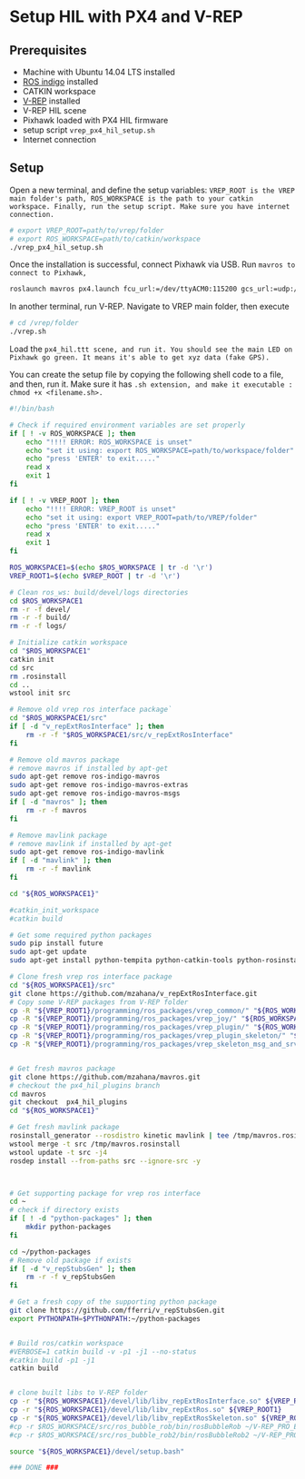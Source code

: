 # Setup HIL with PX4 and V-REP

## Prerequisites

* Machine with Ubuntu 14.04 LTS installed
* [ROS indigo](http://wiki.ros.org/indigo/Installation/Ubuntu) installed
* CATKIN workspace
* [V-REP](http://www.coppeliarobotics.com/downloads.html) installed
* V-REP HIL scene
* Pixhawk loaded with PX4 HIL firmware
* setup script `vrep_px4_hil_setup.sh`
* Internet connection

## Setup

Open a new terminal, and define the setup variables: `VREP_ROOT is the VREP main folder's path, ROS_WORKSPACE is the path to your catkin workspace. Finally, run the setup script. Make sure you have internet connection.`

```sh
# export VREP_ROOT=path/to/vrep/folder
# export ROS_WORKSPACE=path/to/catkin/workspace
./vrep_px4_hil_setup.sh
```

Once the installation is successful, connect Pixhawk via USB. Run `mavros to connect to Pixhawk,`

```sh
roslaunch mavros px4.launch fcu_url:=/dev/ttyACM0:115200 gcs_url:=udp://@192.168.1.135
```

In another terminal, run V-REP. Navigate to VREP main folder, then execute

```sh
# cd /vrep/folder
./vrep.sh
```

Load the `px4_hil.ttt scene, and run it. You should see the main LED on Pixhawk go green. It means it's able to get xyz data (fake GPS).`

You can create the setup file by copying the following shell code to a file, and then, run it. Make sure it has `.sh extension, and make it executable : chmod +x <filename.sh>.`

```bash
#!/bin/bash

# Check if required environment variables are set properly
if [ ! -v ROS_WORKSPACE ]; then
    echo "!!!! ERROR: ROS_WORKSPACE is unset"
    echo "set it using: export ROS_WORKSPACE=path/to/workspace/folder"
    echo "press 'ENTER' to exit....."
    read x
    exit 1
fi

if [ ! -v VREP_ROOT ]; then
    echo "!!!! ERROR: VREP_ROOT is unset"
    echo "set it using: export VREP_ROOT=path/to/VREP/folder"
    echo "press 'ENTER' to exit....."
    read x
    exit 1
fi

ROS_WORKSPACE1=$(echo $ROS_WORKSPACE | tr -d '\r')
VREP_ROOT1=$(echo $VREP_ROOT | tr -d '\r')

# Clean ros_ws: build/devel/logs directories
cd $ROS_WORKSPACE1
rm -r -f devel/
rm -r -f build/
rm -r -f logs/

# Initialize catkin workspace
cd "$ROS_WORKSPACE1"
catkin init
cd src
rm .rosinstall
cd ..
wstool init src

# Remove old vrep ros interface package`
cd "$ROS_WORKSPACE1/src"
if [ -d "v_repExtRosInterface" ]; then
    rm -r -f "$ROS_WORKSPACE1/src/v_repExtRosInterface"
fi

# Remove old mavros package
# remove mavros if installed by apt-get
sudo apt-get remove ros-indigo-mavros
sudo apt-get remove ros-indigo-mavros-extras
sudo apt-get remove ros-indigo-mavros-msgs
if [ -d "mavros" ]; then
    rm -r -f mavros
fi

# Remove mavlink package
# remove mavlink if installed by apt-get
sudo apt-get remove ros-indigo-mavlink
if [ -d "mavlink" ]; then
    rm -r -f mavlink
fi

cd "${ROS_WORKSPACE1}"

#catkin_init_workspace
#catkin build

# Get some required python packages
sudo pip install future
sudo apt-get update
sudo apt-get install python-tempita python-catkin-tools python-rosinstall-generator -y

# Clone fresh vrep ros interface package
cd "${ROS_WORKSPACE1}/src"
git clone https://github.com/mzahana/v_repExtRosInterface.git
# Copy some V-REP packages from V-REP folder
cp -R "${VREP_ROOT1}/programming/ros_packages/vrep_common/" "${ROS_WORKSPACE1}/src/"
cp -R "${VREP_ROOT1}/programming/ros_packages/vrep_joy/" "${ROS_WORKSPACE1}/src/"
cp -R "${VREP_ROOT1}/programming/ros_packages/vrep_plugin/" "${ROS_WORKSPACE1}/src/"
cp -R "${VREP_ROOT1}/programming/ros_packages/vrep_plugin_skeleton/" "${ROS_WORKSPACE1}/src/"
cp -R "${VREP_ROOT1}/programming/ros_packages/vrep_skeleton_msg_and_srv/" "${ROS_WORKSPACE1}/src/"


# Get fresh mavros package
git clone https://github.com/mzahana/mavros.git
# checkout the px4_hil_plugins branch
cd mavros
git checkout  px4_hil_plugins
cd "${ROS_WORKSPACE1}"

# Get fresh mavlink package
rosinstall_generator --rosdistro kinetic mavlink | tee /tmp/mavros.rosinstall
wstool merge -t src /tmp/mavros.rosinstall
wstool update -t src -j4
rosdep install --from-paths src --ignore-src -y



# Get supporting package for vrep ros interface
cd ~
# check if directory exists
if [ ! -d "python-packages" ]; then
    mkdir python-packages
fi

cd ~/python-packages
# Remove old package if exists
if [ -d "v_repStubsGen" ]; then
    rm -r -f v_repStubsGen
fi

# Get a fresh copy of the supporting python package
git clone https://github.com/fferri/v_repStubsGen.git
export PYTHONPATH=$PYTHONPATH:~/python-packages


# Build ros/catkin workspace
#VERBOSE=1 catkin build -v -p1 -j1 --no-status
#catkin build -p1 -j1
catkin build


# clone built libs to V-REP folder
cp -r "${ROS_WORKSPACE1}/devel/lib/libv_repExtRosInterface.so" ${VREP_ROOT1}
cp -r "${ROS_WORKSPACE1}/devel/lib/libv_repExtRos.so" ${VREP_ROOT1}
cp -r "${ROS_WORKSPACE1}/devel/lib/libv_repExtRosSkeleton.so" ${VREP_ROOT1}
#cp -r $ROS_WORKSPACE/src/ros_bubble_rob/bin/rosBubbleRob ~/V-REP_PRO_EDU_V3_3_2_64_Linux/
#cp -r $ROS_WORKSPACE/src/ros_bubble_rob2/bin/rosBubbleRob2 ~/V-REP_PRO_EDU_V3_3_2_64_Linux/

source "${ROS_WORKSPACE1}/devel/setup.bash"

### DONE ###
```



